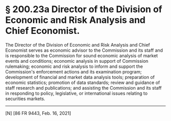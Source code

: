 # § 200.23a   Director of the Division of Economic and Risk Analysis and Chief Economist.

The Director of the Division of Economic and Risk Analysis and Chief Economist serves as economic advisor to the Commission and its staff and is responsible to the Commission for sound economic analysis of market events and conditions; economic analysis in support of Commission rulemaking; economic and risk analysis to inform and support the Commission's enforcement actions and its examination program; development of financial and market data analysis tools; preparation of economic statistics; promotion of data standards; review and guidance of staff research and publications; and assisting the Commission and its staff in responding to policy, legislative, or international issues relating to securities markets.



---

[N] [86 FR 9443, Feb. 16, 2021]




